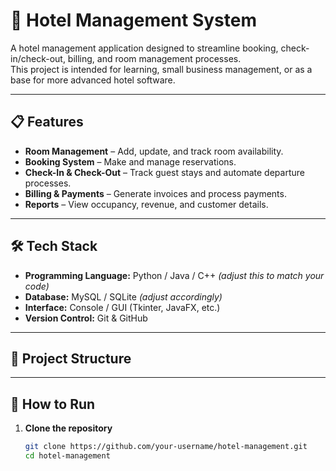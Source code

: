 # 🏨 Hotel Management System

A hotel management application designed to streamline booking, check-in/check-out, billing, and room management processes.  
This project is intended for learning, small business management, or as a base for more advanced hotel software.

---

## 📋 Features

- **Room Management** – Add, update, and track room availability.
- **Booking System** – Make and manage reservations.
- **Check-In & Check-Out** – Track guest stays and automate departure processes.
- **Billing & Payments** – Generate invoices and process payments.
- **Reports** – View occupancy, revenue, and customer details.

---

## 🛠️ Tech Stack

- **Programming Language:** Python / Java / C++ *(adjust this to match your code)*
- **Database:** MySQL / SQLite *(adjust accordingly)*
- **Interface:** Console / GUI (Tkinter, JavaFX, etc.)
- **Version Control:** Git & GitHub

---

## 📂 Project Structure


---

## 🚀 How to Run

1. **Clone the repository**
   ```bash
   git clone https://github.com/your-username/hotel-management.git
   cd hotel-management
